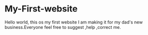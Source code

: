 # My-First-website
Hello world, this os my first website I am making it for my dad's new business.Everyone feel free to suggest ,help ,correct me.
